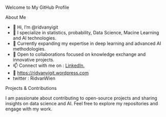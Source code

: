 Welcome to My GitHub Profile

About Me

- 👋 Hi, I’m @ridvanyigit
- 👀 I specialize in statistics, probability, Data Science, Macine Learning and AI technologies.
- 🌱 Currently expanding my expertise in deep learning and advanced AI methodologies.
- 💞️ Open to collaborations focused on knowledge exchange and innovative projects.
- 📫 Connect with me on : [LinkedIn.](https://www.linkedin.com/in/ridvan-yigit-5494842b6/)
- 👀 https://ridvanyigit.wordpress.com
- twitter : RidvanWien


Projects & Contributions

I am passionate about contributing to open-source projects and sharing insights on data science and AI. Feel free to explore my repositories and engage with my work.
